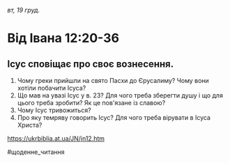 
_вт, 19 груд._

# Від Івана 12:20-36

## Ісус сповіщає про своє вознесення.
1. Чому греки прийшли на свято Пасхи до Єрусалиму? Чому вони хотіли побачити Ісуса?
2. Що мав на увазі Ісус у в. 23? Для чого треба зберегти душу і що для цього треба зробити? Як це пов'язане із славою?
3. Чому Ісус тривожиться?
4. Про яку темряву говорить Ісус? Для чого треба вірувати в Ісуса Христа?

https://ukrbiblia.at.ua/JN/jn12.htm 

#щоденне_читання
